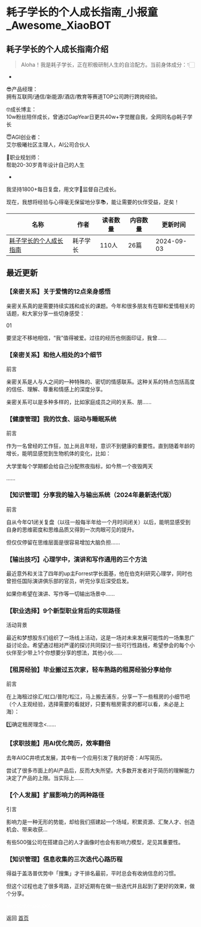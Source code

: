 # 耗子学长的个人成长指南_小报童_Awesome_XiaoBOT

## 耗子学长的个人成长指南介绍
> Aloha！我是耗子学长，正在积极研制人生的自洽配方。当前身体成分：👇🏻    
-    
😎产品经理：    
拥有互联网/通信/新能源/酒店/教育等赛道TOP公司跨行跨岗经验。    
    
🤓成长博主：    
10w粉丝陪伴成长，曾通过GapYear日更共40w+字觉醒自我，全网同名@耗子学长    
    
😇AGI创业者：    
艾尔极曦社区主理人，AI公司合伙人    
    
🧐职业规划师：    
帮助20-30岁青年设计自己的人生    
    
-    
我坚持1800+每日复盘，用文字📜监督自己成长。    
    
现在，我想将经验与心得毫无保留地分享📚，能让需要的伙伴受益，足矣！  
  


|名称|作者|读者数量|内容数量|更新时间|
|---|---|---|---|---|
|[耗子学长的个人成长指南](https://xiaobot.net/p/observation?refer=0b133df9-27dc-423b-8101-639049001c13)|耗子学长|110人|26篇|2024-09-03|

## 最近更新
### 【亲密关系】关于爱情的12点亲身感悟

亲密关系真的是需要持续实践和成长的课题。今年和很多朋友有在聊和爱情相关的话题，和大家分享一些切身感受：

01

要坚定不移地相信，“我”值得被爱。过往的经历也侧面印证，我曾......

### 【亲密关系】和他人相处的3个细节

前言

亲密关系是人与人之间的一种特殊的、密切的情感联系。这种关系的特点包括高度的信任、理解、尊重和情感上的深度分享。

亲密关系可以是多种多样的，比如家庭成员之间的关系、朋......

### 【健康管理】我的饮食、运动与睡眠系统

前言

作为一名曾经的工作狂，加上尚且年轻，意识不到健康的重要性。直到随着年龄的增长，能明显感觉到生物机体的变化，比如：

大学里每个学期都会给自己分配熬夜指标，如今熬一个夜毁两天

......

### 【知识管理】分享我的输入与输出系统（2024年最新迭代版）

前言

自从今年Q1闭关复盘（以往一般每半年给一个月时间闭关）以后，能明显感受到自身的思维密度和思维品质又得到一次肉眼可见的提升。

但仅仅停留在思维层面是很容易增加大脑负担......

### 【输出技巧】心理学中，演讲和写作通用的三个方法

最近意外和关注了四年的up主Forrest学长面基，他在伯克利研究心理学，同时也曾担任国际演讲俱乐部的官员，听完分享后深受启发。

如果你希望在演讲、写作等一切输出场景中......

### 【职业选择】9个新型职业背后的实现路径

活动背景

最近和梦想股东们组织了一场线上活动，这是一场对未来发展可能性的一场集思广益讨论会。希望通过相对严谨的探讨共同探讨一些可行性路线，希望参会的每个小伙伴至少带上1个你想要分享的想法，其他小伙......

### 【租房经验】毕业搬过五次家，轻车熟路的租房经验分享给你

前言

在上海租过徐汇/虹口/普陀/松江，马上搬去浦东，分享一下一些租房的小细节吧（个人主观经验，选择需要的看就好，只要有租房需求的都可以看，未必是上海）：

1️⃣确定租房理念<......

### 【求职技能】用AI优化简历，效率翻倍

去年AIGC井喷式发展，其中有一个应用引发了我的好奇：AI写简历。

尝试了很多市面上的AI产品后，反而大失所望。大多数开发者对于简历的理解能力决定了产品的上限。当实际上......

### 【个人发展】扩展影响力的两种路径

引言

影响力是一种无形的势能，却给我们搭建起一个场域，积累资源、汇聚人才、创造机会、带来收获…

有些500强公司在搭建自己的人才画像时也会有影响力模型，足见其重要性。

### 【知识管理】信息收集的三次迭代心路历程

得益于盖洛普优势中「搜集」才干排名最前，平时总会有收纳信息的习惯。

但这个过程也走了很多弯路，正好近期有在做一些迭代并且起到了更好的效果，做个分享。


<a href="https://github.com/Reno9527/awesome-xiaobot" style="color: white; text-decoration: none;">awesome-xiaobot</a>

返回 [首页](../README.md)

